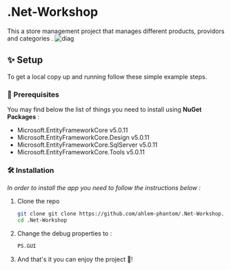 # .Net-Workshop
This a store management project that manages different products, providors and categories .
![diag](https://user-images.githubusercontent.com/78981558/158199574-74629494-6ecb-4b37-8c6d-1d6337f208c4.png)

## ✨ Setup
To get a local copy up and running follow these simple example steps.

### 🚧 Prerequisites

You may find below the list of things you need to install using **NuGet Packages** :
 - Microsoft.EntityFrameworkCore v5.0.11
 - Microsoft.EntityFrameworkCore.Design v5.0.11
 - Microsoft.EntityFrameworkCore.SqlServer  v5.0.11
 - Microsoft.EntityFrameworkCore.Tools v5.0.11
 
### 🛠 Installation

_In order to install the app you need to follow the instructions below :_

1. Clone the repo
   ```sh
   git clone git clone https://github.com/ahlem-phantom/.Net-Workshop.git
   cd .Net-Workshop
   ```
   
2. Change the debug properties to :
   ```sh
   PS.GUI
   ```
4. And that's it you can enjoy the project 🎉!

